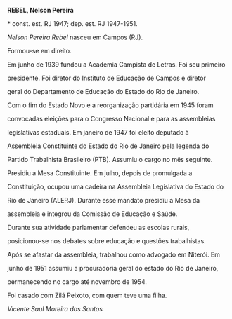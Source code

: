 **REBEL, Nelson Pereira**



\* const. est. RJ 1947; dep. est. RJ 1947-1951.



*Nelson Pereira Rebel* nasceu em Campos (RJ).



Formou-se em direito.



Em junho de 1939 fundou a Academia Campista de Letras. Foi seu primeiro

presidente. Foi diretor do Instituto de Educação de Campos e diretor

geral do Departamento de Educação do Estado do Rio de Janeiro.



Com o fim do Estado Novo e a reorganização partidária em 1945 foram

convocadas eleições para o Congresso Nacional e para as assembleias

legislativas estaduais. Em janeiro de 1947 foi eleito deputado à

Assembleia Constituinte do Estado do Rio de Janeiro pela legenda do

Partido Trabalhista Brasileiro (PTB). Assumiu o cargo no mês seguinte.

Presidiu a Mesa Constituinte. Em julho, depois de promulgada a

Constituição, ocupou uma cadeira na Assembleia Legislativa do Estado do

Rio de Janeiro (ALERJ). Durante esse mandato presidiu a Mesa da

assembleia e integrou da Comissão de Educação e Saúde.



Durante sua atividade parlamentar defendeu as escolas rurais,

posicionou-se nos debates sobre educação e questões trabalhistas.



Após se afastar da assembleia, trabalhou como advogado em Niterói. Em

junho de 1951 assumiu a procuradoria geral do estado do Rio de Janeiro,

permanecendo no cargo até novembro de 1954.



Foi casado com Zilá Peixoto, com quem teve uma filha.



*Vicente Saul Moreira dos Santos*



